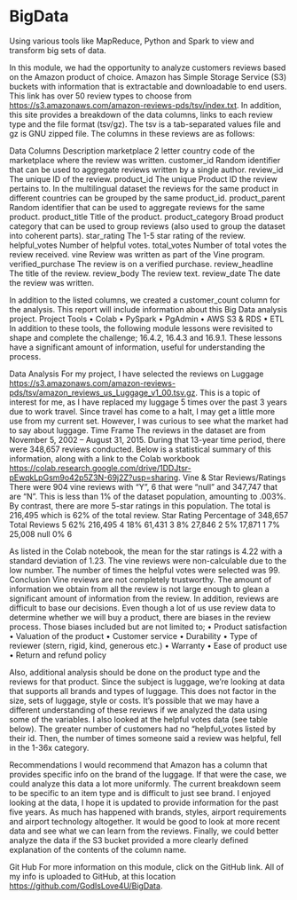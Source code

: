 # BigData
Using various tools like MapReduce, Python and Spark to view and transform big sets of data. 

In this module, we had the opportunity to analyze customers reviews based on the Amazon product of choice. Amazon has Simple Storage Service (S3) buckets with information that is extractable and downloadable to end users. This link has over 50 review types to choose from https://s3.amazonaws.com/amazon-reviews-pds/tsv/index.txt. In addition, this site provides a breakdown of the data columns, links to each review type and the file format (tsv/gz). The tsv is a tab-separated values file and gz is GNU zipped file. The columns in these reviews are as follows:

Data Columns	Description
marketplace       	2 letter country code of the marketplace where the review was written.
customer_id       	Random identifier that can be used to aggregate reviews written by a single author.
review_id         	The unique ID of the review.
product_id        	The unique Product ID the review pertains to. In the multilingual dataset the reviews for the same product in different countries can be grouped by the same product_id.
product_parent    	Random identifier that can be used to aggregate reviews for the same product.
product_title     	Title of the product.
product_category  	Broad product category that can be used to group reviews (also used to group the dataset into coherent parts).
star_rating       	The 1-5 star rating of the review.
helpful_votes     	Number of helpful votes.
total_votes       	Number of total votes the review received.
vine              	Review was written as part of the Vine program.
verified_purchase 	The review is on a verified purchase.
review_headline   	The title of the review.
review_body       	The review text.
review_date       	The date the review was written.
 
In addition to the listed columns, we created a customer_count column for the analysis. This report will include information about this Big Data analysis project. 
Project Tools
•	Colab
•	PySpark
•	PgAdmin
•	AWS S3 & RDS
•	ETL
In addition to these tools, the following module lessons were revisited to shape and complete the challenge; 16.4.2, 16.4.3 and 16.9.1. These lessons have a significant amount of information, useful for understanding the process. 

Data Analysis
For my project, I have selected the reviews on Luggage https://s3.amazonaws.com/amazon-reviews-pds/tsv/amazon_reviews_us_Luggage_v1_00.tsv.gz. This is a topic of interest for me, as I have replaced my luggage 5 times over the past 3 years due to work travel. Since travel has come to a halt, I may get a little more use from my current set. However, I was curious to see what the market had to say about luggage. 
Time Frame
The reviews in the dataset are from November 5, 2002 – August 31, 2015. During that 13-year time period, there were 348,657 reviews conducted. Below is a statistical summary of this information, along with a link to the Colab workbook https://colab.research.google.com/drive/1DDJtsr-pEwqkLpGsm9o42p5Z3N-69j2Z?usp=sharing. 
Vine & Star Reviews/Ratings
There were 904 vine reviews with “Y”, 6 that were “null” and 347,747 that are “N”. This is less than 1% of the dataset population, amounting to .003%. 
By contrast, there are more 5-star ratings in this population. The total is 216,495 which is 62% of the total review. 
Star Rating	Percentage of 348,657	Total Reviews
5	62%	216,495
4	18%	61,431
3	8%	27,846
2	5%	17,871
1	7%	25,008
null	0%	6

As listed in the Colab notebook, the mean for the star ratings is 4.22 with a standard deviation of 1.23. The vine reviews were non-calculable due to the low number. The number of times the helpful votes were selected was 99. 
Conclusion
Vine reviews are not completely trustworthy. The amount of information we obtain from all the review is not large enough to glean a significant amount of information from the review. In addition, reviews are difficult to base our decisions. Even though a lot of us use review data to determine whether we will buy a product, there are biases in the review process. Those biases included but are not limited to;
•	Product satisfaction
•	Valuation of the product
•	Customer service
•	Durability
•	Type of reviewer (stern, rigid, kind, generous etc.)
•	Warranty
•	Ease of product use
•	Return and refund policy

Also, additional analysis should be done on the product type and the reviews for that product. Since the subject is luggage, we’re looking at data that supports all brands and types of luggage. This does not factor in the size, sets of luggage, style or costs. It’s possible that we may have a different understanding of these reviews if we analyzed the data using some of the variables.
I also looked at the helpful votes data (see table below).  The greater number of customers had no “helpful_votes listed by their id. Then, the number of times someone said a review was helpful, fell in the 1-36x category. 

Recommendations
I would recommend that Amazon has a column that provides specific info on the brand of the luggage. If that were the case, we could analyze this data a lot more uniformly. The current breakdown seem to be specific to an item type and is difficult to just see brand. 
I enjoyed looking at the data, I hope it is updated to provide information for the past five years. As much has happened with brands, styles, airport requirements and airport technology altogether. It would be good to look at more recent data and see what we can learn from the reviews. 
Finally, we could better analyze the data if the S3 bucket provided a more clearly defined explanation of the contents of the column name. 

Git Hub
For more information on this module, click on the GitHub link. All of my info is uploaded to GitHub, at this location https://github.com/GodIsLove4U/BigData. 

